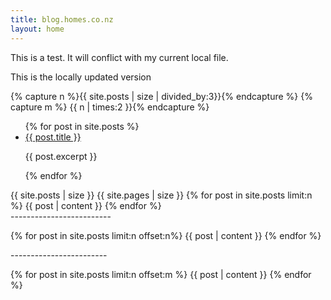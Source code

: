 ```yaml
---
title: blog.homes.co.nz
layout: home
---
```


This is a test. It will conflict with my current local file.

This is the locally updated version

{% capture n  %}{{ site.posts | size | divided_by:3}}{% endcapture %}
{% capture m %} {{ n | times:2 }}{% endcapture %}
<ul>
  {% for post in site.posts %}
    <li>
      <a href="{{ post.url }}">{{ post.title }}</a>
      <p>{{ post.excerpt }}</p>
    </li>
  {% endfor %}
</ul>


<div class="span3">
{{ site.posts | size }}
{{ site.pages | size }}
{% for post in site.posts limit:n %}
{{ post | content }}
{% endfor %}

</div>
-------------------------
<div class="span3">

{% for post in site.posts limit:n offset:n%}
{{ post | content }}
{% endfor %}

</div>
------------------------
<div class="span3">

{% for post in site.posts limit:n offset:m %}
{{ post | content }}
{% endfor %}

</div>
